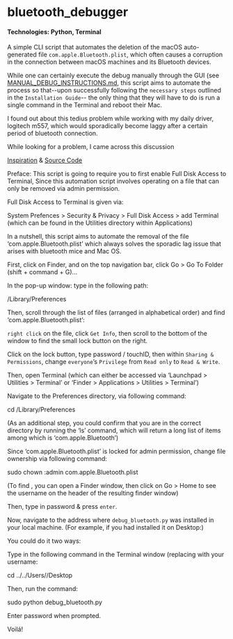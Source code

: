 # bluetooth_debugger

#### Technologies: Python, Terminal

A simple CLI script that automates the deletion of the macOS auto-generated file `com.apple.Bluetooth.plist`, which often causes a corruption in the connection between macOS machines and its Bluetooth devices. 

While one can certainly execute the debug manually through the GUI (see [MANUAL_DEBUG_INSTRUCTIONS.md](https://github.com/jinyoungch0i/bluetooth_debugger/blob/master/MANUAL_DEBUG_INSTRUCTIONS.md), this script aims to automate the process so that--upon successfully following the `necessary steps` outlined in the `Installation Guide`-- the only thing that they will have to do is run a single command in the Terminal and reboot their Mac. 

I found out about this tedius problem while working with my daily driver, logitech m557, which would sporadically become laggy after a certain period of bluetooth connection. 

While looking for a problem, I came across this discussion 

[Inspiration](https://discussions.apple.com/thread/4969915?answerId=22070560022#22070560022) & [Source Code](https://github.com/jinyoungch0i/checkedin.)


Preface: This script is going to require you to first enable Full Disk Access to Terminal,
Since this automation script involves operating on a file that can only be removed via admin permission. 

Full Disk Access to Terminal is given via:

System Prefences > Security & Privacy > Full Disk Access > add Terminal (which can be found in the Utilities directory within Applications)


In a nutshell, this script aims to automate the removal of the file ‘com.apple.Bluetooth.plist’ which always solves the sporadic lag issue that arises with bluetooth mice and Mac OS. 

First, click on Finder, and on the top navigation bar, click Go > Go To Folder (shift + command + G)…

In the pop-up window: type in the following path: 

/Library/Preferences

Then, scroll through the list of files (arranged in alphabetical order) and find ‘com.apple.Bluetooth.plist’:

`right click` on the file, click `Get Info`, then scroll to the bottom of the window to find the small lock button on the right.

Click on the lock button, type password / touchID, then within `Sharing & Permissions`, change `everyone`’s `Privilege` from `Read only` to `Read & Write`.

Then, open Terminal (which can either be accessed via ‘Launchpad > Utilities > Terminal’ or ‘Finder > Applications > Utilities > Terminal’)

Navigate to the Preferences directory, via following command:

cd /Library/Preferences

(As an additional step, you could confirm that you are in the correct directory by running the ‘ls’ command, which will return a long list of items among which is ‘com.apple.Bluetooth’)

Since ‘com.apple.Bluetooth.plist’ is locked for admin permission, change file ownership via following command:

sudo chown <username>:admin com.apple.Bluetooth.plist

(To find <username>, you can open a Finder window, then click on Go > Home to see the username on the header of the resulting finder window)

Then, type in password & press `enter`. 

Now, navigate to the address where `debug_bluetooth.py` was installed in your local machine. 
(For example, if you had installed it on Desktop:)

You could do it two ways: 

Type in the following command in the Terminal window (replacing <username> with your username: 

cd ../../Users/<username>/Desktop

Then, run the command:

sudo python debug_bluetooth.py

Enter password when prompted.

Voilá! 
